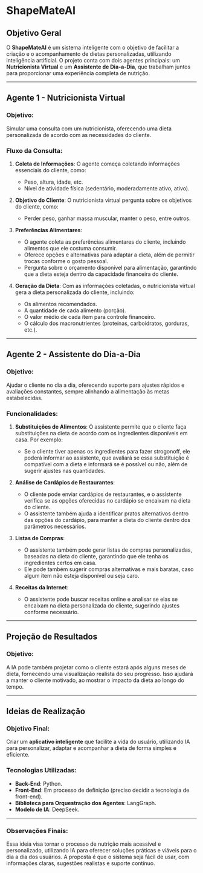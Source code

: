 # ShapeMateAI

## Objetivo Geral
O **ShapeMateAI** é um sistema inteligente com o objetivo de facilitar a criação e o acompanhamento de dietas personalizadas, utilizando inteligência artificial. O projeto conta com dois agentes principais: um **Nutricionista Virtual** e um **Assistente de Dia-a-Dia**, que trabalham juntos para proporcionar uma experiência completa de nutrição.

---

## Agente 1 - **Nutricionista Virtual**

### Objetivo:
Simular uma consulta com um nutricionista, oferecendo uma dieta personalizada de acordo com as necessidades do cliente.

### Fluxo da Consulta:
1. **Coleta de Informações**: 
   O agente começa coletando informações essenciais do cliente, como:
   - Peso, altura, idade, etc.
   - Nível de atividade física (sedentário, moderadamente ativo, ativo).
   
2. **Objetivo do Cliente**: 
   O nutricionista virtual pergunta sobre os objetivos do cliente, como:
   - Perder peso, ganhar massa muscular, manter o peso, entre outros.

3. **Preferências Alimentares**:
   - O agente coleta as preferências alimentares do cliente, incluindo alimentos que ele costuma consumir.
   - Oferece opções e alternativas para adaptar a dieta, além de permitir trocas conforme o gosto pessoal.
   - Pergunta sobre o orçamento disponível para alimentação, garantindo que a dieta esteja dentro da capacidade financeira do cliente.

4. **Geração da Dieta**:
   Com as informações coletadas, o nutricionista virtual gera a dieta personalizada do cliente, incluindo:
   - Os alimentos recomendados.
   - A quantidade de cada alimento (porção).
   - O valor médio de cada item para controle financeiro.
   - O cálculo dos macronutrientes (proteínas, carboidratos, gorduras, etc.).

---

## Agente 2 - **Assistente do Dia-a-Dia**

### Objetivo:
Ajudar o cliente no dia a dia, oferecendo suporte para ajustes rápidos e avaliações constantes, sempre alinhando a alimentação às metas estabelecidas.

### Funcionalidades:
1. **Substituições de Alimentos**:
   O assistente permite que o cliente faça substituições na dieta de acordo com os ingredientes disponíveis em casa. Por exemplo:
   - Se o cliente tiver apenas os ingredientes para fazer strogonoff, ele poderá informar ao assistente, que avaliará se essa substituição é compatível com a dieta e informará se é possível ou não, além de sugerir ajustes nas quantidades.


2. **Análise de Cardápios de Restaurantes**:
   - O cliente pode enviar cardápios de restaurantes, e o assistente verifica se as opções oferecidas no cardápio se encaixam na dieta do cliente.
   - O assistente também ajuda a identificar pratos alternativos dentro das opções do cardápio, para manter a dieta do cliente dentro dos parâmetros necessários.

3. **Listas de Compras**:
   - O assistente também pode gerar listas de compras personalizadas, baseadas na dieta do cliente, garantindo que ele tenha os ingredientes certos em casa.
   - Ele pode também sugerir compras alternativas e mais baratas, caso algum item não esteja disponível ou seja caro.

4. **Receitas da Internet**:
   - O assistente pode buscar receitas online e analisar se elas se encaixam na dieta personalizada do cliente, sugerindo ajustes conforme necessário.

---

## Projeção de Resultados

### Objetivo:
A IA pode também projetar como o cliente estará após alguns meses de dieta, fornecendo uma visualização realista do seu progresso. Isso ajudará a manter o cliente motivado, ao mostrar o impacto da dieta ao longo do tempo.

---

## Ideias de Realização

### **Objetivo Final**:
Criar um **aplicativo inteligente** que facilite a vida do usuário, utilizando IA para personalizar, adaptar e acompanhar a dieta de forma simples e eficiente.

### **Tecnologias Utilizadas**:
- **Back-End**: Python.
- **Front-End**: Em processo de definição (preciso decidir a tecnologia de front-end).
- **Biblioteca para Orquestração dos Agentes**: LangGraph.
- **Modelo de IA**: DeepSeek.

---

### Observações Finais:
Essa ideia visa tornar o processo de nutrição mais acessível e personalizado, utilizando IA para oferecer soluções práticas e viáveis para o dia a dia dos usuários. A proposta é que o sistema seja fácil de usar, com informações claras, sugestões realistas e suporte contínuo.
